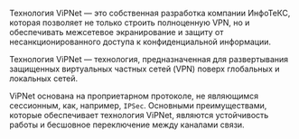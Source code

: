 
Технология ViPNet — это собственная разработка компании ИнфоТеКС, которая позволяет не только строить полноценную VPN, но и обеспечивать межсетевое экранирование и защиту от несанкционированного доступа к конфиденциальной информации.

Технология ViPNet — технология, предназначенная для развертывания защищенных виртуальных частных сетей (VPN) поверх глобальных и локальных сетей.

ViPNet основана на проприетарном протоколе, не являющимся сессионным, как, например, `IPSec`. Основными преимуществами, которые обеспечивает технология ViPNet, являются устойчивость работы и бесшовное переключение между каналами связи.

